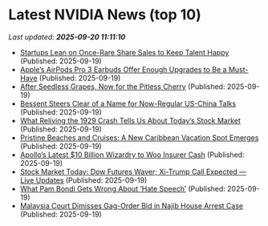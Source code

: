# Latest NVIDIA News (top 10)
_Last updated: **2025-09-20 11:11:10**_

- [Startups Lean on Once-Rare Share Sales to Keep Talent Happy](https://biztoc.com/x/dd091d6a45f580cf) (Published: 2025-09-19)
- [Apple’s AirPods Pro 3 Earbuds Offer Enough Upgrades to Be a Must-Have](https://biztoc.com/x/49e071f75693e868) (Published: 2025-09-19)
- [After Seedless Grapes, Now for the Pitless Cherry](https://biztoc.com/x/e90da06e0fe63d13) (Published: 2025-09-19)
- [Bessent Steers Clear of a Name for Now-Regular US-China Talks](https://biztoc.com/x/226534bc7775dd81) (Published: 2025-09-19)
- [What Reliving the 1929 Crash Tells Us About Today’s Stock Market](https://biztoc.com/x/cb6864d2dce992e7) (Published: 2025-09-19)
- [Pristine Beaches and Cruises: A New Caribbean Vacation Spot Emerges](https://biztoc.com/x/16521902637a69dd) (Published: 2025-09-19)
- [Apollo’s Latest $10 Billion Wizardry to Woo Insurer Cash](https://biztoc.com/x/85c28b8e0cd511bb) (Published: 2025-09-19)
- [Stock Market Today: Dow Futures Waver; Xi-Trump Call Expected — Live Updates](https://biztoc.com/x/29cc3e6fcc7ecb11) (Published: 2025-09-19)
- [What Pam Bondi Gets Wrong About ‘Hate Speech’](https://biztoc.com/x/5fc52b301d094f58) (Published: 2025-09-19)
- [Malaysia Court Dimisses Gag-Order Bid in Najib House Arrest Case](https://biztoc.com/x/788c340407327f5c) (Published: 2025-09-19)
